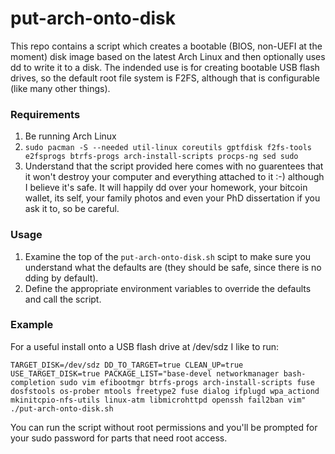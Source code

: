 # put-arch-onto-disk

This repo contains a script which creates a bootable (BIOS, non-UEFI at the moment) disk image based on the latest Arch Linux and then optionally uses dd to write it to a disk. The indended use is for creating bootable USB flash drives, so the default root file system is F2FS, although that is configurable (like many other things).

### Requirements
1. Be running Arch Linux
1. `sudo pacman -S --needed util-linux coreutils gptfdisk f2fs-tools e2fsprogs btrfs-progs arch-install-scripts procps-ng sed sudo`
1. Understand that the script provided here comes with no guarentees that it won't destroy your computer and everything attached to it :-) although I believe it's safe. It will happily dd over your homework, your bitcoin wallet, its self, your family photos and even your PhD dissertation if you ask it to, so be careful.

### Usage

1. Examine the top of the `put-arch-onto-disk.sh` scipt to make sure you understand what the defaults are (they should be safe, since there is no dding by default).
1. Define the appropriate environment variables to override the defaults and call the script.

### Example

For a useful install onto a USB flash drive at /dev/sdz I like to run:
```
TARGET_DISK=/dev/sdz DD_TO_TARGET=true CLEAN_UP=true USE_TARGET_DISK=true PACKAGE_LIST="base-devel networkmanager bash-completion sudo vim efibootmgr btrfs-progs arch-install-scripts fuse dosfstools os-prober mtools freetype2 fuse dialog ifplugd wpa_actiond mkinitcpio-nfs-utils linux-atm libmicrohttpd openssh fail2ban vim" ./put-arch-onto-disk.sh
```
You can run the script without root permissions and you'll be prompted for your sudo password for parts that need root access.
